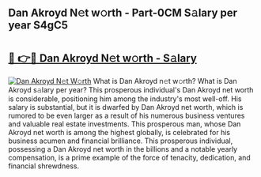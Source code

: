 ## Dan Akroyd N𝚎t w𝚘rth - Part-0CM S𝚊lary per year S4gC5

# <h2><a href="http://gc2ol6h.nevu.top/?p=Dan+Akroyd">🔗 👉🔴 Dan Akroyd N𝚎t w𝚘rth - S𝚊lary</a></h2>

[![Dan Akroyd N𝚎t W𝚘rth](https://i.imgur.com/Oavwk0R.jpeg)](http://gc2ol6h.nevu.top/?p=Dan+Akroyd)
What is Dan Akroyd n𝚎t w𝚘rth? What is Dan Akroyd s𝚊lary per year?
This prosperous individual's Dan Akroyd net worth is considerable, positioning him among the industry's most well-off. His salary is substantial, but it is dwarfed by Dan Akroyd net worth, which is rumored to be even larger as a result of his numerous business ventures and valuable real estate investments. This prosperous man, whose Dan Akroyd net worth is among the highest globally, is celebrated for his business acumen and financial brilliance. This prosperous individual, possessing a Dan Akroyd net worth in the billions and a notable yearly compensation, is a prime example of the force of tenacity, dedication, and financial shrewdness.

